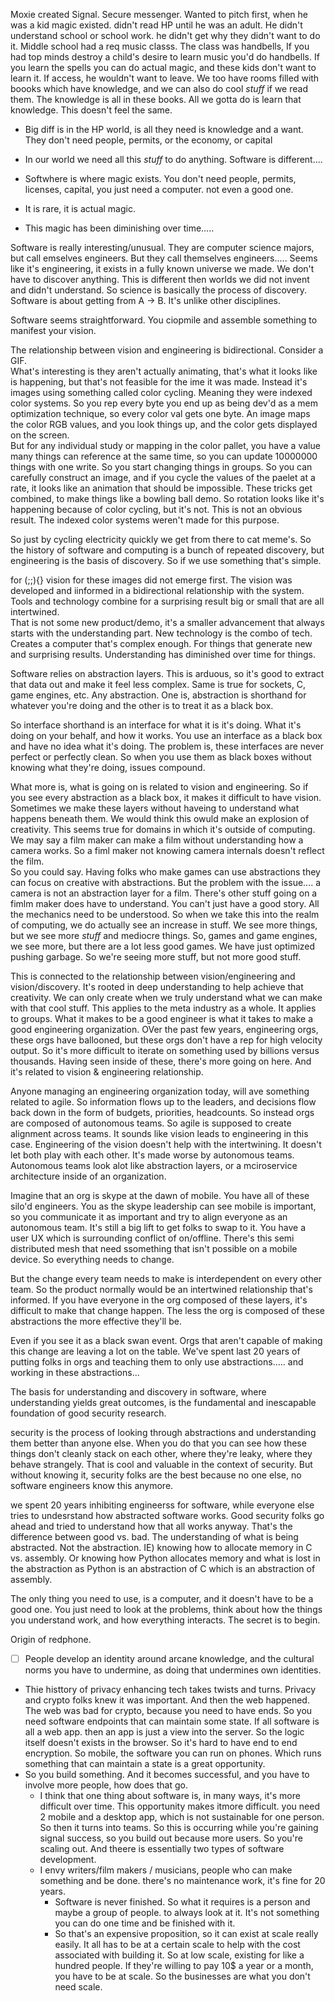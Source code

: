 
Moxie created Signal. Secure messenger. 
Wanted to pitch first, when he was a kid magic existed.  didn't read HP until he was an adult. He didn't understand school or school work. he didn't get why they didn't want to do it.  Middle school had a req music classs. 
The class was handbells, If you had top minds destroy a child's desire to learn music you'd do handbells.
If you learn the spells you can do actual magic, and these kids don't want to learn it. 
If access, he wouldn't want to leave.  We too have rooms filled with boooks which have knowledge, and we can also do cool *stuff* if we read them.  The knowledge is all in these books. All we gotta do is learn that knowledge. This doesn't feel the same. 
- Big diff is in the HP world, is all they need is knowledge and a want.  They don't need people, permits, or the economy, or capital 
- In our world we need all this *stuff* to do anything. 
Software is different....

- Softwhere is where magic exists.  You don't need people, permits, licenses, capital, you just need a computer. not even a good one. 
- It is rare, it is actual magic.  
- This magic has been diminishing over time.....

Software is really interesting/unusual.  They are computer science majors, but call emselves engineers.  But they call themselves engineers.....
Seems like it's engineering, it exists in a fully known universe we made.  We don't have to discover anything. This is different then worlds we did not invent and didn't understand.  So science is basically the process of discovery.  
Software is about getting from A -> B.
It's unlike other disciplines.  

Software seems straightforward.  You ciopmile and assemble something to manifest your vision. 

The relationship between vision and engineering is bidirectional.  Consider a GIF.  
What's interesting is they aren't actually animating, that's what it looks like is happening, but that's not feasible for the ime it was made.  Instead it's images using something called color cycling.  Meaning they were indexed color systems.  So you rep every byte you end up as being dev'd as a mem optimization technique, so every color val gets one byte.  An image maps the color RGB values, and you look things up, and the color gets displayed on the screen.  
But for any individual study or mapping in the color pallet, you have a value many things can reference at the same time, so you can update 10000000 things with one write.  So you start changing things in groups.  So you can carefully construct an image, and if you cycle the values of the paelet at a rate, it looks like an animation that should be impossible. 
These tricks get combined, to make things like a bowling ball demo.  So rotation looks like it's happening because of color cycling, but it's not.  This is not an obvious result.  The indexed color systems weren't made for this purpose. 

So just by cycling electricity quickly we get from there to cat meme's.  So the history of software and computing is a bunch of repeated discovery, but engineering is the basis of discovery.  So if we use something that's simple. 

for (;;){}
vision for these images did not emerge first.  The vision was developed and iinformed in a bidirectional relationship with the system.
Tools and technology combine for a surprising result big or small that are all intertwined.  
That is not some new product/demo, it's a smaller advancement that always starts with the understanding part.  New technology is the combo of tech.  Creates a computer that's complex enough.  For things that generate new and surprising results. 
Understanding has diminished over time for things.

Software relies on abstraction layers.  This is arduous, so it's good to extract that data out and make it feel less complex.  Same is true for sockets, C, game engines, etc. Any abstraction. 
One is, abstraction is shorthand for whatever you're doing and the other is to treat it as a black box.  

So interface shorthand is an interface for what it is it's doing.  What it's doing on your behalf, and how it works.  You use an interface as a black box and have no idea what it's doing.  The problem is, these interfaces are never perfect or perfectly clean. 
So when you use them as black boxes without knowing what they're doing, issues compound. 

What more is,  what is going on is related to vision and engineering.
So if you see every abstraction as a black box, it makes it difficult to have vision.  Sometimes we make these layers without haveing to understand what happens beneath them.  We would think this owuld make an explosion of creativity.  This seems true for domains in which it's outside of computing.  
We may say a film maker can make a film without understanding how a camera works.  So a fiml maker not knowing camera internals doesn't reflect the film.  
So you could say. Having folks who make games can use abstractions they can focus on creative with abstractions.  But the problem with the issue.... a camera is not an abstraction layer for a film. There's other stuff going on a fimlm maker does have to understand.  You can't just have a good story.  All the mechanics need to be understood.  So when we take this into the realm of computing, we do actually see an increase in stuff.  We see more things, but we see more *stuff* and mediocre things. 
So, games and game engines, we see more, but there are a lot less good games.  We have just optimized pushing garbage.
So we're seeing more stuff, but not more good stuff.

This is connected to the relationship between vision/engineering and vision/discovery.  It's rooted in deep understanding to help achieve that creativity.  We can only create when we truly understand what we can make with that cool stuff.
This applies to the meta industry as a whole.  It applies to groups.
What it makes to be a good engineer is what it takes to make a good engineering organization.  OVer the past few years, engineering orgs, these orgs have ballooned,  but these orgs don't have a rep for high velocity output.  So it's more difficult to iterate on something used by billions versus thousands.  Having seen inside of these, there's more going on here. And it's related to vision & engineering relationship.

Anyone managing an engineering organization today, will ave something related to agile. 
So information flows up to the leaders, and decisions flow back down in the form of budgets, priorities, headcounts.  So instead orgs are composed of autonomous teams.  So agile is supposed to create alignment across teams.  It sounds like vision leads to engineering in this case.
Engineering of the vision doesn't help with the intertwining.  It doesn't let both play with each other.  It's made worse by autonomous teams.
Autonomous teams look alot like abstraction layers, or a mciroservice architecture inside of an organization.

Imagine that an org is skype at the dawn of mobile.  You have all of these silo'd engineers.  You as the skype leadership can see mobile is important, so you communicate it as important and try to align everyone as an autonomous team.  It's still a big lift to get folks to swap to it.  You have a user UX which is surrounding conflict of on/offline.  There's this semi distributed mesh that need ssomething that isn't possible on a mobile device. 
So everything needs to change.

But the change every team needs to make is interdependent on every other team.  So the product normally would be an intertwined relationship that's informed. 
If you have everyone in the org composed of these layers, it's difficult to make that change happen. The less the org is composed of these abstractions the more effective they'll be.

Even if you see it as a black swan event.  Orgs that aren't capable of making this change are leaving a lot on the table.
We've spent last 20 years of putting folks in orgs and teaching them to only use abstractions..... and working in these abstractions...

The basis for understanding and discovery in software, where understanding yields great outcomes, is the fundamental and inescapable foundation of good security research.  

security is the process of looking through abstractions and understanding them better than anyone else.  When you do that you can see how these things don't cleanly stack on each other, where they're leaky, where they behave strangely.  That is cool and valuable in the context of security.  But without knowing it, security folks are the best because no one else, no software engineers know this anymore. 

we spent 20 years inhibiting engineerss for software, while everyone else tries to undesrstand how abstracted software works.  Good security folks go ahead and tried to understand how that all works anyway. That's the difference between good vs. bad.  The understanding of what is being abstracted.  Not the abstraction.
IE) knowing how to allocate memory in C vs. assembly.  Or knowing how Python allocates memory and what is lost in the abstraction as Python is an abstraction of C which is an abstraction of assembly. 

  The only thing you need to use, is a computer,  and it doesn't have to be a good one.  You just need to look at the problems, think about how the things you understand work, and how everything interacts.  The secret is to begin. 

Origin of redphone. 
- [ ] People develop an identity around arcane knowledge, and the cultural norms you have to undermine, as doing that undermines own identities. 
- Thie histtory of privacy enhancing tech takes twists and turns.  Privacy and crypto folks knew it was important.  And then the web happened.  The web was bad for crypto, because you need to have ends.  So you need software endpoints that can maintain some state.  If all software is all a web app. then an app is just a view into the server.  So the logic itself doesn't exists in the browser.  So it's hard to have end to end encryption.  So mobile, the software you can run on phones.  Which runs something that can maintain a state is a great opportunity.  
- So you build something. And it becomes successful, and you have to involve more people, how does that go.
	- I think that one thing about software is, in many ways, it's more difficult over time.  This opportunity makes itmore difficult.  you need 2 mobile and a desktop app, which is not sustainable for one person.  So then it turns into teams.  So this is occurring while you're gaining signal success, so you build out because more users.  So you're scaling out. And theere is essentially two types of software development. 
	- I envy writers/film makers / musicians, people who can make something and be done.  there's no maintenance work, it's fine for 20 years.
		- Software is never finished.  So what it requires is a person and maybe a group of people. to always look at it.  It's not something you can do one time and be finished with it. 
		- So that's an expensive proposition, so it can exist at scale really easily.  It all has to be at a certain scale to help with the cost associated with building it.  So at low scale, existing for like a hundred people.  If they're willing to pay 10$ a year or a month, you have to be at scale.  So the businesses are what you don't need scale.
